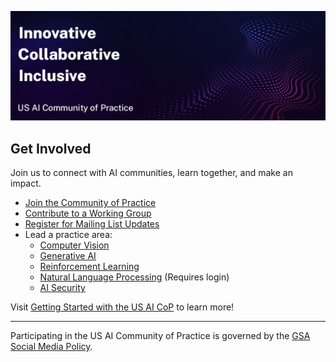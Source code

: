 ![US AI Community of Practice: Innovative. Collaborative. Inclusive.](https://github.com/usaicop/.github/blob/main/profile/AI-COP-profile.jpg) 

## Get Involved

Join us to connect with AI communities, learn together, and make an impact.

* [Join the Community of Practice](https://github.com/usaicop/Knowledge-Base)
* [Contribute to a Working Group](https://github.com/usaicop/Knowledge-Base)
* [Register for Mailing List Updates](https://coe.gsa.gov/communities/ai.html#join-cop)
* Lead a practice area:
  * [Computer Vision](https://github.com/usaicop/Computer-Vision-Practice-Area)
  * [Generative AI](https://github.com/usaicop/Generative-AI-Practice-Area)
  * [Reinforcement Learning](https://github.com/usaicop/Reinforcement-Learning-Practice-Area)
  * [Natural Language Processing](https://github.com/usaicop/Natural-Language-Processing-Practice-Area) (Requires login)
  * [AI Security](https://github.com/usaicop/AI-Security-Practice-Area)

Visit [Getting Started with the US AI CoP](https://github.com/usaicop/Knowledge-Base) to learn more!


----

Participating in the US AI Community of Practice is governed by the [GSA Social Media Policy](https://www.gsa.gov/directives-library/gsa-social-media-policy-2). 
